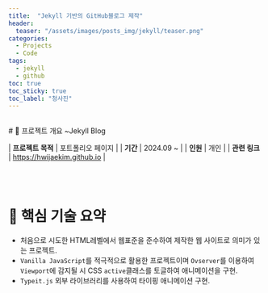 ```yaml
---
title:  "Jekyll 기반의 GitHub블로그 제작"
header:
  teaser: "/assets/images/posts_img/jekyll/teaser.png"
categories:
  - Projects
  - Code
tags:
  - jekyll
  - github
toc: true
toc_sticky: true
toc_label: "청사진"
---
```

<br>
# 📝 프로젝트 개요 ~Jekyll Blog

| **프로젝트 목적**    | 포트폴리오 페이지                                                                            |
| **기간**    | 2024.09 ~                                                                                       |
| **인원**    | 개인                                                                                         |
| **관련 링크** | <a href="https://hwijaekim.github.io" target="_blank">https://hwijaekim.github.io</a> |

   <br><br>

# 🔑 핵심 기술 요약
- 처음으로 시도한 HTML레벨에서 웹표준을 준수하여 제작한 웹 사이트로 의미가 있는 프로젝트. <br>
- `Vanilla JavaScript`를 적극적으로 활용한 프로젝트이며 `Ovserver`를 이용하여 `Viewport`에 감지될 시 CSS `active`클래스를 토글하여 애니메이션을 구현. <br>
- `Typeit.js` 외부 라이브러리를 사용하여 타이핑 애니메이션 구현.

<br><br>

